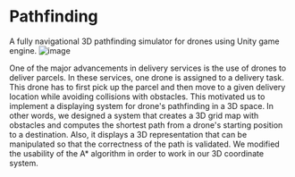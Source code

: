 # Pathfinding
 A fully navigational 3D pathfinding simulator for drones using Unity game engine.
![image](https://user-images.githubusercontent.com/41598518/85496861-de23e080-b591-11ea-8e2d-c14696c01b58.png)

One of the major advancements in delivery services is the use of drones to deliver parcels. In these services, one drone is assigned to a delivery task. This drone has to first pick up the parcel and then move to a given delivery location while avoiding collisions with obstacles. This motivated us to implement a displaying system for drone's pathfinding in a 3D space. In other words, we designed a system that creates a 3D grid map with obstacles and computes the shortest path from a drone's starting position to a destination. Also, it displays a 3D representation that can be manipulated so that the correctness of the path is validated. We modified the usability of the A* algorithm in order to work in our 3D coordinate system.




